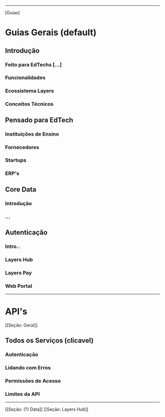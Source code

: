 --------
[Guias]

# Guias Gerais (default)
## Introdução
### Feito para EdTechs [...]
### Funcionalidades
### Ecossistema Layers
### Conceitos Técnicos

## Pensado para EdTech
### Instituições de Ensino
### Fornecedores
### Startups
### ERP's

## Core Data
### Introdução
### ...


## Autenticação
### Intro..

### Layers Hub
### Layers Pay
### Web Portal

--------
# API's

[[Seção: Geral]]
## Todos os Serviços (clicavel)
### Autenticação
### Lidando com Erros
### Permissões de Acesso
### Limites da API

---
[[Seção: (?) Data]]
[[Seção: Layers Hub]]